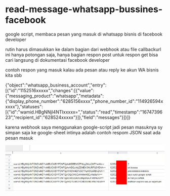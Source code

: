 # read-message-whatsapp-bussines-facebook
google script, membaca pesan yang masuk di whatsapp bisnis di facebook developer

rutin harus dimasukkan ke dalam bagian dari webhook atau file callbackurl
ini hanya potongan saja, hanya bagian respon post
untuk respon get bisa cari langsung di dokumentasi facebook developer

contoh respon yang masuk kalau ada pesan atau reply ke akun WA bisnis kita sbb

{"object":"whatsapp_business_account","entry":[{"id":"1152516xxxxx","changes":[{"value":{"messaging_product":"whatsapp","metadata":{"display_phone_number":"6285156xxxx","phone_number_id":"114926594xxxxx"},"statuses":[{"id":"wamid.HBgNNjI4NTIxxxxx=","status":"read","timestamp":"1674739623","recipient_id":"628524xxxxx"}]},"field":"messages"}]}]}

karena webhook saya menggunakan google-script jadi pesan masuknya sy simpan saja ke google-sheet
intinya adalah contoh respom JSON saat ada pesan masuk 

<img src=image3.jpg>
